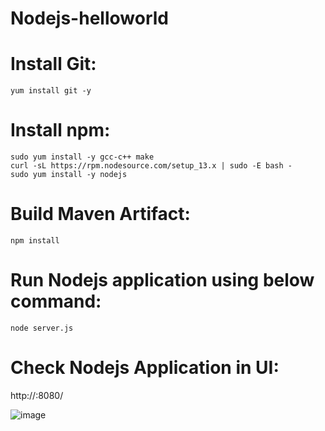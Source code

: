 # Nodejs-helloworld

# Install Git:
    yum install git -y
# Install npm:
    sudo yum install -y gcc-c++ make
    curl -sL https://rpm.nodesource.com/setup_13.x | sudo -E bash -
    sudo yum install -y nodejs
# Build Maven Artifact:
    npm install
# Run Nodejs application using below command:
    node server.js
# Check Nodejs Application in UI:
  http://<ip-address>:8080/
    
![image](https://user-images.githubusercontent.com/58024415/103007193-fda7c000-4558-11eb-9150-8c91d41fe948.png)
